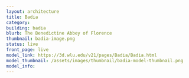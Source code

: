 ```yaml
---
layout: architecture
title: Badia
category: 
building: badia
blurb: The Benedictine Abbey of Florence
thumbnail: badia-image.png
status: live
front_page: live
model_link: https://3d.wlu.edu/v21/pages/Badia/Badia.html
model_thumbnail: /assets/images/thumbnail/badia-model-thumbnail.png
model_info: 
---
```

